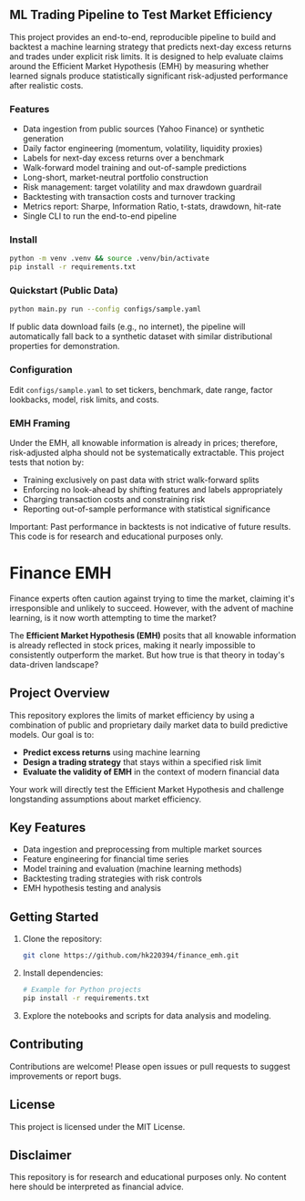 ## ML Trading Pipeline to Test Market Efficiency

This project provides an end-to-end, reproducible pipeline to build and backtest a machine learning strategy that predicts next-day excess returns and trades under explicit risk limits. It is designed to help evaluate claims around the Efficient Market Hypothesis (EMH) by measuring whether learned signals produce statistically significant risk-adjusted performance after realistic costs.

### Features
- Data ingestion from public sources (Yahoo Finance) or synthetic generation
- Daily factor engineering (momentum, volatility, liquidity proxies)
- Labels for next-day excess returns over a benchmark
- Walk-forward model training and out-of-sample predictions
- Long-short, market-neutral portfolio construction
- Risk management: target volatility and max drawdown guardrail
- Backtesting with transaction costs and turnover tracking
- Metrics report: Sharpe, Information Ratio, t-stats, drawdown, hit-rate
- Single CLI to run the end-to-end pipeline

### Install

```bash
python -m venv .venv && source .venv/bin/activate
pip install -r requirements.txt
```

### Quickstart (Public Data)

```bash
python main.py run --config configs/sample.yaml
```

If public data download fails (e.g., no internet), the pipeline will automatically fall back to a synthetic dataset with similar distributional properties for demonstration.

### Configuration
Edit `configs/sample.yaml` to set tickers, benchmark, date range, factor lookbacks, model, risk limits, and costs.

### EMH Framing
Under the EMH, all knowable information is already in prices; therefore, risk-adjusted alpha should not be systematically extractable. This project tests that notion by:
- Training exclusively on past data with strict walk-forward splits
- Enforcing no look-ahead by shifting features and labels appropriately
- Charging transaction costs and constraining risk
- Reporting out-of-sample performance with statistical significance

Important: Past performance in backtests is not indicative of future results. This code is for research and educational purposes only.

# Finance EMH

Finance experts often caution against trying to time the market, claiming it's irresponsible and unlikely to succeed. However, with the advent of machine learning, is it now worth attempting to time the market?

The **Efficient Market Hypothesis (EMH)** posits that all knowable information is already reflected in stock prices, making it nearly impossible to consistently outperform the market. But how true is that theory in today's data-driven landscape?

## Project Overview

This repository explores the limits of market efficiency by using a combination of public and proprietary daily market data to build predictive models. Our goal is to:

- **Predict excess returns** using machine learning
- **Design a trading strategy** that stays within a specified risk limit
- **Evaluate the validity of EMH** in the context of modern financial data

Your work will directly test the Efficient Market Hypothesis and challenge longstanding assumptions about market efficiency.

## Key Features

- Data ingestion and preprocessing from multiple market sources
- Feature engineering for financial time series
- Model training and evaluation (machine learning methods)
- Backtesting trading strategies with risk controls
- EMH hypothesis testing and analysis

## Getting Started

1. Clone the repository:
    ```bash
    git clone https://github.com/hk220394/finance_emh.git
    ```
2. Install dependencies:
    ```bash
    # Example for Python projects
    pip install -r requirements.txt
    ```
3. Explore the notebooks and scripts for data analysis and modeling.

## Contributing

Contributions are welcome! Please open issues or pull requests to suggest improvements or report bugs.

## License

This project is licensed under the MIT License.

## Disclaimer

This repository is for research and educational purposes only. No content here should be interpreted as financial advice.